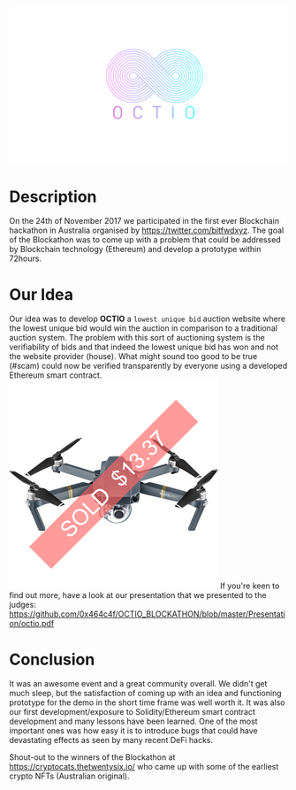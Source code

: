 ![Octio Logo](/Images/octio_logo.png)
# Description
On the 24th of November 2017 we participated in the first ever Blockchain hackathon in Australia organised by https://twitter.com/bitfwdxyz.
The goal of the Blockathon was to come up with a problem that could be addressed by Blockchain technology (Ethereum) and develop a prototype within 72hours. 

# Our Idea
Our idea was to develop **OCTIO** a `lowest unique bid` auction website where the lowest unique bid would win the auction in comparison to a traditional auction system. 
The problem with this sort of auctioning system is the verifiability of bids and that indeed the lowest unique bid has won and not the website provider (house).
What might sound too good to be true (#scam) could now be verified transparently by everyone using a developed Ethereum smart contract. 
![Octio Logo](/Images/sold_mavic.png)
If you're keen to find out more, have a look at our presentation that we presented to the judges:
https://github.com/0x464c4f/OCTIO_BLOCKATHON/blob/master/Presentation/octio.pdf




# Conclusion
It was an awesome event and a great community overall. We didn't get much sleep, but the satisfaction of coming up with an idea and functioning prototype for the demo in the short time frame was well worth it. It was also our first development/exposure to Solidity/Ethereum smart contract development and many lessons have been learned. 
One of the most important ones was how easy it is to introduce bugs that could have devastating effects as seen by many recent DeFi hacks. 


Shout-out to the winners of the Blockathon at https://cryptocats.thetwentysix.io/ who came up with some of the earliest crypto NFTs (Australian original).  


